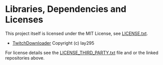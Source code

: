 
# Libraries, Dependencies and Licenses

This project itself is licensed under the MIT License, see [LICENSE.txt](LICENSE.txt).

<!-- cSpell:ignore Mischak, justarandomgeek, justchen1369 -->

- [TwitchDownloader](https://github.com/lay295/TwitchDownloader) Copyright (c) lay295

For license details see the [LICENSE_THIRD_PARTY.txt](LICENSE_THIRD_PARTY.txt) file and or the linked repositories above.
